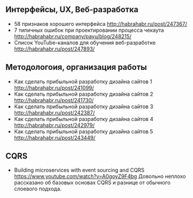 ## Интерфейсы, UX, Веб-разработка
* 58 признаков хорошего интерфейса http://habrahabr.ru/post/247367/
* 7 типичных ошибок при проектировании процесса чекаута http://habrahabr.ru/company/payu/blog/248215/
* Список YouTube-каналов для обучения веб-разработке http://habrahabr.ru/post/247893/

## Методологоия, организация работы
* Как сделать прибыльной разработку дизайна сайтов 1 http://habrahabr.ru/post/241099/
* Как сделать прибыльной разработку дизайна сайтов 2 http://habrahabr.ru/post/241730/
* Как сделать прибыльной разработку дизайна сайтов 3 http://habrahabr.ru/post/242387/
* Как сделать прибыльной разработку дизайна сайтов 4 http://habrahabr.ru/post/242979/
* Как сделать прибыльной разработку дизайна сайтов 5 http://habrahabr.ru/post/243449/
 
## CQRS 
* Building microservices with event sourcing and CQRS https://www.youtube.com/watch?v=A0goyZ9F4bg
Довольно неплохо рассказано об базовых основах CQRS и разнице от обычного слоевого подхода.

